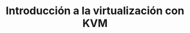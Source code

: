 ---
title: Introducción a la virtualización con KVM
menu:
  sidebar:
    name: Introducción a la virtualización con KVM
    identifier: introduccion-kvm
    parent: virtualizacion-kvm-linux
    weight: 1
---